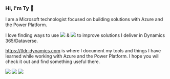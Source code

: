 ### Hi, I'm Ty 👋

I am a Microsoft technologist focused on building solutions with Azure and the Power Platform.

I love finding ways to use <img src="https://img.shields.io/badge/Vue-grey?logo=vue.js&style=plastic" /> & <img src="https://img.shields.io/badge/React-grey?logo=react&style=plastic" /> to improve solutions I deliver in Dynamics 365/Dataverse.

<https://tldr-dynamics.com> is where I document my tools and things I have learned while working with Azure and the Power Platform. I hope you will check it out and find something useful there.

<a href="https://www.linkedin.com/in/ty-corcoran-a62a8221/" alt="LinkedIn" target="_blank"><img src="https://img.shields.io/badge/Connect-blue?logo=linkedin&style=plastic" /></a>
<a href="mailto:tldr.dynamics@gmail.com" target="_blank"><img src="https://img.shields.io/badge/gmail-grey?logo=gmail&style=plastic" /></a>
<a href="https://twitter.com/TyCorcoran5" alt="Twitter" target="_blank"><img src="https://img.shields.io/twitter/follow/TyCorcoran5?label=Follow&style=social" /></a>

<!-- <img height="180em" src="https://github-readme-stats.vercel.app/api?username=tcorcor1&count_private=true&show_icons=true&theme=dark&layout=compact&hide=prs,contribs" alt="Tcorcor1 GitHub Stats" />
<img height="180em" src="https://github-readme-stats.vercel.app/api/top-langs/?username=tcorcor1&show_icons=true&locale=en&layout=compact&theme=dark" alt="Tcorcor1 GitHub Top Languages" /> -->
